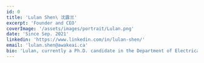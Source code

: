```yaml
---
id: 0
title: 'Lulan Shen\ 沈露兰'
excerpt: 'Founder and CEO'
coverImage: '/assets/images/portrait/Lulan.png'
date: 'Since Sep. 2021'
linkedin: 'https://www.linkedin.com/in/lulan-shen/'
email: 'lulan.shen@awakeai.ca'
bio: 'Lulan, currently a Ph.D. candidate in the Department of Electrical and Computer Engineering, specializes in machine learning, at McGill University, and possesses an M.Sc. degree in Mathematical Modelling and Scientific Computing at the University of Oxford. Three-year work experience as a system engineer in Bosch Automotive for designing vehicle software platforms and vehicle functions.'
---
```


